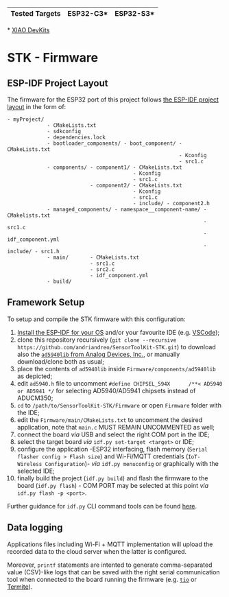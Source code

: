 | Tested Targets | ESP32-C3* | ESP32-S3* |
| -------------- | --------- | --------- |

\* [XIAO DevKits](https://wiki.seeedstudio.com/SeeedStudio_XIAO_Series_Introduction/)

# STK - Firmware

## ESP-IDF Project Layout

The firmware for the ESP32 port of this project follows [the ESP-IDF project layout](https://docs.espressif.com/projects/esp-idf/en/latest/esp32/api-guides/build-system.html#example-project) in the form of:

```
- myProject/
             - CMakeLists.txt
             - sdkconfig
             - dependencies.lock
             - bootloader_components/ - boot_component/ - CMakeLists.txt
                                                        - Kconfig
                                                        - src1.c
             - components/ - component1/ - CMakeLists.txt
                                         - Kconfig
                                         - src1.c
                           - component2/ - CMakeLists.txt
                                         - Kconfig
                                         - src1.c
                                         - include/ - component2.h
             - managed_components/ - namespace__component-name/ - CMakelists.txt
                                                                - src1.c
                                                                - idf_component.yml
                                                                - include/ - src1.h
             - main/       - CMakeLists.txt
                           - src1.c
                           - src2.c
                           - idf_component.yml
             - build/
```

## Framework Setup

To setup and compile the STK firmware with this configuration:

1. [Install the ESP-IDF for your OS](https://docs.espressif.com/projects/esp-idf/en/latest/esp32/get-started/index.html#installation) and/or your favourite IDE (e.g. [VSCode](https://docs.espressif.com/projects/vscode-esp-idf-extension/en/latest/));
1. clone this repository recursively (`git clone --recursive https://github.com/andriandreo/SensorToolKit-STK.git`) to download also the [`ad5940lib` from Analog Devices, Inc.](https://github.com/analogdevicesinc/ad5940lib), or manually download/clone both as usual;
1. place the contents of `ad5940lib` inside `Firmware/components/ad5940lib` as depicted;
1. edit `ad5940.h` file to uncomment `#define CHIPSEL_594X      /**< AD5940 or AD5941 */` for selecting AD5940/AD5941 chipsets instead of ADUCM350;
1. `cd` to `/path/to/SensorToolKit-STK/Firmware` or open `Firmware` folder with the IDE;
1. edit the `Firmware/main/CMakeLists.txt` to uncomment the desired application, note that `main.c` MUST REMAIN UNCOMMENTED as well;
1. connect the board *via* USB and select the right COM port in the IDE;
1. select the target board *via* `idf.py set-target <target>` or IDE;
1. configure the application -ESP32 interfacing, flash memory (`Serial flasher config > Flash size`) and Wi-Fi/MQTT credentials (`IoT-Wireless Configuration`)- *via* `idf.py menuconfig` or graphically with the selected IDE;
1. finally build the project (`idf.py build`) and flash the firmware to the board (`idf.py flash`) - COM PORT may be selected at this point *via* `idf.py flash -p <port>`.

Further guidance for `idf.py` CLI command tools can be found [here](https://docs.espressif.com/projects/esp-idf/en/latest/esp32/api-guides/tools/idf-py.html).

## Data logging

Applications files including Wi-Fi + MQTT implementation will upload the recorded data to the cloud server when the latter is configured.

Moreover, `printf` statements are intented to generate comma-separated value (CSV)-like logs that can be saved with the right serial communication tool when connected to the board running the firmware (e.g. [`tio`](https://github.com/tio/tio) or [Termite](https://www.compuphase.com/software_termite.htm)).

